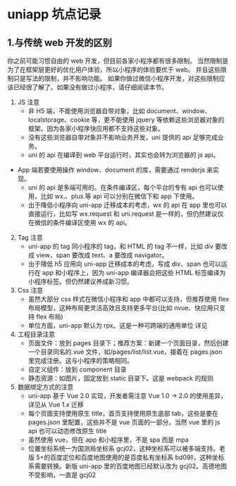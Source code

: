 # uniapp 坑点记录

## 1.与传统 web 开发的区别

你之前可能习惯自由的 web 开发，但目前各家小程序都有很多限制。 当然限制是为了在框架层更好的优化用户体验，所以小程序的体验要优于 web。 并且这些限制只是写法的限制，并不影响功能。 如果你做过微信小程序开发，对这些限制应该已经很了解了。如果没有做过小程序，请仔细阅读本节。

1. JS 注意
   - 非 H5 端，不能使用浏览器自带对象，比如 document、window、localstorage、cookie 等，更不能使用 jquery 等依赖这些浏览器对象的框架。因为各家小程序快应用都不支持这些对象。
   - 没有这些浏览器自带对象并不影响业务开发，uni 提供的 api 足够完成业务。
   - uni 的 api 在编译到 web 平台运行时，其实也会转为浏览器的 js api。

- App 端若要使用操作 window、document 的库，需要通过 renderjs 来实现。
  - uni 的 api 是多端可用的。在条件编译区，每个平台的专有 api 也可以使用，比如 wx.、plus.等 api 可以分别在微信下和 app 下使用。
  - 出于降低小程序向 uni-app 迁移成本的考虑，wx 的 api 在 app 里也可以直接运行，比如写 wx.request 和 uni.request 是一样的，但仍然建议仅在微信的条件编译区使用 wx 的 api。

2. Tag 注意
   - uni-app 的 tag 同小程序的 tag，和 HTML 的 tag 不一样，比如 div 要改成 view，span 要改成 text、a 要改成 navigator。
   - 出于降低 h5 应用向 uni-app 迁移成本的考虑，写成 div、span 也可以运行在 app 和小程序上，因为 uni-app 编译器会把这些 HTML 标签编译为小程序标签。但仍然建议养成新习惯。
3. Css 注意
   - 虽然大部分 css 样式在微信小程序和 app 中都可以支持，但推荐使用 flex 布局模型，这种布局更灵活高效且支持更多平台(比如 nvue、快应用只支持 flex 布局)
   - 单位方面，uni-app 默认为 rpx。这是一种可跨端的通用单位 详见
4. 工程目录注意
   - 页面文件：放到 pages 目录下；推荐方案：新建一个页面目录，然后创建一个目录同名的.vue 文件，如/pages/list/list.vue，接着在 pages.json 里完成注册。这与小程序的策略相同。
   - 自定义组件：放到 component 目录
   - 静态资源：如图片，固定放到 static 目录下。这是 webpack 的规则
5. 数据绑定方式的注意
   - uni-app 基于 Vue 2.0 实现，开发者需注意 Vue 1.0 -> 2.0 的使用差异，详见从 Vue 1.x 迁移
   - 每个页面支持使用原生 title，首页支持使用原生底部 tab，这些是要在 pages.json 里配置，这些并不是 vue 页面的一部分。当然 vue 里的 js api 也可以动态修改原生 title
   - 虽然使用 vue，但在 app 和小程序里，不是 spa 而是 mpa
   - 位置坐标系统一为国测局坐标系 gcj02，这种坐标系可以被多端支持。老版 5+的百度定位和百度地图使用的是百度私有坐标系 bd09ll，这种坐标系需要转换。新版 uni-app 里的百度地图已经默认改为 gcj02。高德地图不受影响，一直是 gcj02

